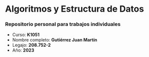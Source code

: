 # Algoritmos y Estructura de Datos
### Repositorio personal para trabajos individuales
* Curso: **K1051**
* Nombre completo: **Gutiérrez Juan Martín**
* Legajo: **208.752-2**
* Año: **2023**
